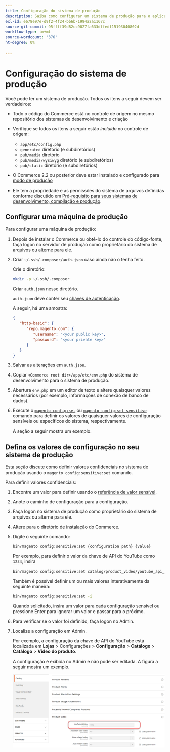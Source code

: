```yaml
---
title: Configuração do sistema de produção
description: Saiba como configurar um sistema de produção para o aplicativo Commerce.
exl-id: e678e97e-d9f2-4f24-bb6b-1994a2a1167c
source-git-commit: 95ffff39d82cc9027fa633dffedf15193040802d
workflow-type: tm+mt
source-wordcount: '376'
ht-degree: 0%

---
```


# Configuração do sistema de produção

Você pode ter um sistema de produção. Todos os itens a seguir devem ser verdadeiros:

- Todo o código do Commerce está no controle de origem no mesmo repositório dos sistemas de desenvolvimento e criação
- Verifique se todos os itens a seguir estão _incluído_ no controle de origem:

   - `app/etc/config.php`
   - `generated` diretório (e subdiretórios)
   - `pub/media` diretório
   - `pub/media/wysiwyg` diretório (e subdiretórios)
   - `pub/static` diretório (e subdiretórios)

- O Commerce 2.2 ou posterior deve estar instalado e configurado para [modo de produção](../bootstrap/application-modes.md#production-mode)
- Ele tem a propriedade e as permissões do sistema de arquivos definidas conforme discutido em [Pré-requisito para seus sistemas de desenvolvimento, compilação e produção](../deployment/prerequisites.md).

## Configurar uma máquina de produção

Para configurar uma máquina de produção:

1. Depois de instalar o Commerce ou obtê-lo do controle do código-fonte, faça logon no servidor de produção como proprietário do sistema de arquivos ou alterne para ele.
1. Criar `~/.ssh/.composer/auth.json` caso ainda não o tenha feito.

   Crie o diretório:

   ```bash
   mkdir -p ~/.ssh/.composer
   ```

   Criar `auth.json` nesse diretório.

   `auth.json` deve conter seu [chaves de autenticação](../../installation/prerequisites/authentication-keys.md).

   A seguir, há uma amostra:

   ```json
   {
      "http-basic": {
         "repo.magento.com": {
            "username": "<your public key>",
            "password": "<your private key>"
         }
      }
   }
   ```

1. Salvar as alterações em `auth.json`.
1. Copiar `<Commerce root dir>/app/etc/env.php` do sistema de desenvolvimento para o sistema de produção.
1. Abertura `env.php` em um editor de texto e altere quaisquer valores necessários (por exemplo, informações de conexão de banco de dados).
1. Execute o [`magento config:set`](../cli/set-configuration-values.md) ou [`magento config:set-sensitive`](../cli/set-configuration-values.md) comando para definir os valores de quaisquer valores de configuração sensíveis ou específicos do sistema, respectivamente.

   A seção a seguir mostra um exemplo.

## Defina os valores de configuração no seu sistema de produção

Esta seção discute como definir valores confidenciais no sistema de produção usando o `magento config:sensitive:set` comando.

Para definir valores confidenciais:

1. Encontre um valor para definir usando o [referência de valor sensível](../reference/config-reference-sens.md).
1. Anote o caminho de configuração para a configuração.
1. Faça logon no sistema de produção como proprietário do sistema de arquivos ou alterne para ele.
1. Altere para o diretório de instalação do Commerce.
1. Digite o seguinte comando:

   ```bash
   bin/magento config:sensitive:set {configuration path} {value}
   ```

   Por exemplo, para definir o valor da chave de API do YouTube como `1234`, insira

   ```bash
   bin/magento config:sensitive:set catalog/product_video/youtube_api_key 1234
   ```

   Também é possível definir um ou mais valores interativamente da seguinte maneira:

   ```bash
   bin/magento config:sensitive:set -i
   ```

   Quando solicitado, insira um valor para cada configuração sensível ou pressione Enter para ignorar um valor e passar para o próximo.

1. Para verificar se o valor foi definido, faça logon no Admin.
1. Localize a configuração em Admin.

   Por exemplo, a configuração da chave de API do YouTube está localizada em **Lojas** > Configurações > **Configuração** > **Catálogo** > **Catálogo** > **Vídeo do produto**.

   A configuração é exibida no Admin e não pode ser editada. A figura a seguir mostra um exemplo.

   ![Configuração sensível no Admin](../../assets/configuration/sensitive-set.png)
